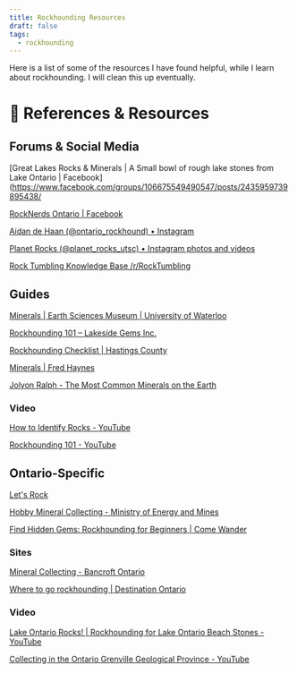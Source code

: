 ```yaml
---
title: Rockhounding Resources
draft: false
tags:
  - rockhounding
---
```

Here is a list of some of the resources I have found helpful, while I learn about rockhounding. I will clean this up eventually.

# 🔗 References & Resources 

## Forums & Social Media
[Great Lakes Rocks & Minerals \| A Small bowl of rough lake stones from Lake Ontario \| Facebook](https://www.facebook.com/groups/106675549490547/posts/2435959739895438/

[RockNerds Ontario \| Facebook](https://www.facebook.com/groups/2374179776176676)

[Aidan de Haan (@ontario\_rockhound) • Instagram](https://www.instagram.com/ontario_rockhound/)

[Planet Rocks (@planet\_rocks\_utsc) • Instagram photos and videos](https://www.instagram.com/planet_rocks_utsc/)

[Rock Tumbling Knowledge Base /r/RockTumbling](https://www.reddit.com/r/RockTumbling/comments/vrzx1f/rrocktumbling_knowledge_base/)

## Guides
[Minerals \| Earth Sciences Museum \| University of Waterloo](https://uwaterloo.ca/earth-sciences-museum/educational-resources/minerals)

[Rockhounding 101 – Lakeside Gems Inc.](https://lakesidegems.com/blogs/news/rockhounding-101)

[Rockhounding Checklist | Hastings County](https://hastingscounty.com/adventures/rockhounding-checklist)

[Minerals \| Fred Haynes](https://fredmhaynes.com/category/minerals/)

[Jolyon Ralph - The Most Common Minerals on the Earth](https://www.mindat.org/a/common_minerals)

### Video
[How to Identify Rocks - YouTube](https://www.youtube.com/watch?v=cyBLmW5k06c&t=612s)

[Rockhounding 101 - YouTube](https://youtube.com/playlist?list=PLnFAl_1x4xMqxKk_ZuWNuCnyGc6UtuiPI&si=NQ9xauTyVt8WN91R)

## Ontario-Specific
[Let's Rock](https://planetrocks.utsc.utoronto.ca/index.html)

[Hobby Mineral Collecting - Ministry of Energy and Mines](https://www.geologyontario.mndm.gov.on.ca/mines/lands/policies/hobby_mineral_collecting_policy_e.html)

[Find Hidden Gems: Rockhounding for Beginners \| Come Wander](https://comewander.ca/story/find-hidden-gems-rockhounding-beginners)

### Sites
[Mineral Collecting - Bancroft Ontario](http://www.bancroftontario.com/rock-collecting-sites/)

[Where to go rockhounding \| Destination Ontario](https://www.destinationontario.com/en-ca/articles/rockhounding-ontario)

### Video
[Lake Ontario Rocks! \| Rockhounding for Lake Ontario Beach Stones - YouTube](https://www.youtube.com/watch?v=COgDojKiyjA)

[Collecting in the Ontario Grenville Geological Province - YouTube](https://www.youtube.com/watch?v=AhnF4zZQpcU)




